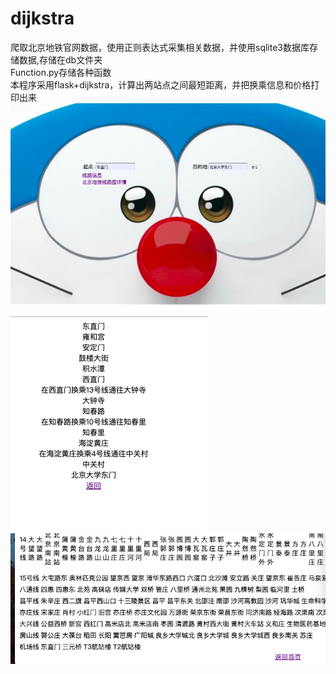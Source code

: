 # dijkstra
爬取北京地铁官网数据，使用正则表达式采集相关数据，并使用sqlite3数据库存储数据,存储在db文件夹<br>
Function.py存储各种函数<br>
本程序采用flask+dijkstra，计算出两站点之间最短距离，并把换乘信息和价格打印出来<br>
![avatar](static/17DBC3DA-58A2-4987-8CFF-B2E45C95515B.png)
![avatar](static/355E4148-3CD4-49F3-AB37-2736EECEDFA3.png)
![avatar](static/6F764B09-A3A4-4302-A352-49A2C803CA4B.png)